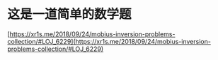 # 这是一道简单的数学题

[https://xr1s.me/2018/09/24/mobius-inversion-problems-collection/#LOJ_6229](https://xr1s.me/2018/09/24/mobius-inversion-problems-collection/#LOJ_6229)
